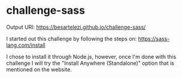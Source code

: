 # challenge-sass
Output URI: https://besartelezi.github.io/challenge-sass/

I started out this challenge by following the steps on: https://sass-lang.com/install

I chose to install it through Node.js, however, once I'm done with this challenge I will try the "Install Anywhere (Standalone)" option that is mentioned on the website.